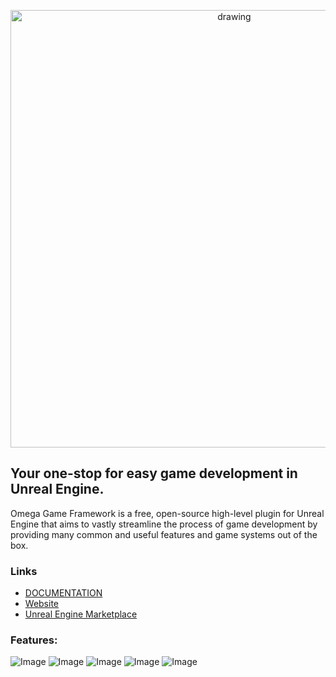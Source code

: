 <p align="center"><img src="images/Omega logo.png" alt="drawing" width="700"/></p>

<p align="center"> <h2>Your one-stop for easy game development in Unreal Engine. </h2></p>

Omega Game Framework is a free, open-source high-level plugin for Unreal Engine that aims to vastly streamline the process of game development by providing many common and useful features and game systems out of the box. 
### Links
* [DOCUMENTATION](docs/documentation.md)
* [Website](https://www.studiosyndicat.com/omegagameframework)
* [Unreal Engine Marketplace](https://www.unrealengine.com/marketplace/en-US/product/2ca6202e55f44cfd82659fbca6591603)

### Features:
![Image](https://cdn1.epicgames.com/ue/product/Screenshot/OmegaCombatant-1920x1080-11e9f495a441277fbc3b3e829d518778.png?resize=1&w=1920)
![Image](https://cdn1.epicgames.com/ue/product/Screenshot/OmegaHudLayers-1920x1080-44b37361beed1b5825b3600123cf0e09.png?resize=1&w=1920)
![Image](https://cdn1.epicgames.com/ue/product/Screenshot/OmegaMenus-1920x1080-409b1113e8af1ab195bc38748882adc2.png?resize=1&w=1920)
![Image](https://cdn1.epicgames.com/ue/product/Screenshot/OmegaPreferences-1920x1080-10ec73a744b38f51fa3dd0d38f6367fc.png?resize=1&w=1920)
![Image](https://cdn1.epicgames.com/ue/product/Screenshot/OmegaSave-1920x1080-9b5ea03e01564d2b63e992a1b2dd9df6.png?resize=1&w=1920)


